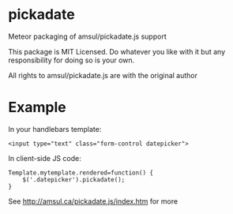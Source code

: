 pickadate
============

Meteor packaging of amsul/pickadate.js  support

This package is MIT Licensed. Do whatever you like with it but any responsibility for doing so is your own.

All rights to amsul/pickadate.js are with the original author

Example
============
In your handlebars template:

    <input type="text" class="form-control datepicker">

In client-side JS code:

    Template.mytemplate.rendered=function() {
    	$('.datepicker').pickadate();
    }

See http://amsul.ca/pickadate.js/index.htm for more
